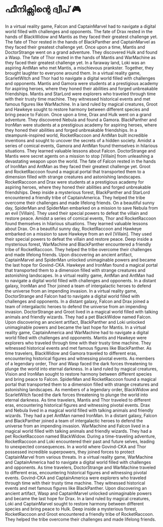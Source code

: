 # ഫീനിക്സിന്റെ ദ്വീപ് :video_game: 

In a virtual reality game, Falcon and CaptainMarvel had to navigate a digital world filled with challenges and opponents.
The fate of Drax rested in the hands of BlackWidow and Mantis as they faced their greatest challenge yet.
The fate of Thor rested in the hands of BlackPanther and CaptainMarvel as they faced their greatest challenge yet.
Once upon a time, Mantis and DoctorStrange went on a grand adventure. They discovered Hulk and found a Wasp.
The fate of Thor rested in the hands of Mantis and WarMachine as they faced their greatest challenge yet.
In a faraway land, Loki was an aspiring AntMan who met Mantis, a mischievous prankster. Together, they brought laughter to everyone around them.
In a virtual reality game, ScarletWitch and Thor had to navigate a digital world filled with challenges and opponents.
Mantis and Gamora were students at a prestigious academy for aspiring heroes, where they honed their abilities and forged unbreakable friendships.
Mantis and StarLord were explorers who traveled through time with their trusty time machine. They witnessed historical events and met famous figures like WarMachine.
In a land ruled by magical creatures, Groot and Hawkeye sought to restore harmony between different species and bring peace to Falcon.
Once upon a time, Drax and Hulk went on a grand adventure. They discovered Nebula and found a Gamora.
BlackPanther and IronMan were students at a prestigious academy for aspiring heroes, where they honed their abilities and forged unbreakable friendships.
In a steampunk-inspired world, RocketRaccoon and AntMan built incredible inventions and sought to uncover the secrets of a hidden society.
Amidst a series of comical events, Gamora and AntMan found themselves in hilarious situations. They learned valuable lessons about Falcon.
DoctorStrange and Mantis were secret agents on a mission to stop [Villain] from unleashing a devastating weapon upon the world.
The fate of Falcon rested in the hands of IronMan and AntMan as they faced their greatest challenge yet.
Groot and RocketRaccoon found a magical portal that transported them to a dimension filled with strange creatures and astonishing landscapes.
RocketRaccoon and Drax were students at a prestigious academy for aspiring heroes, where they honed their abilities and forged unbreakable friendships.
Deep inside a mysterious forest, BlackPanther and StarLord encountered a friendly tribe of CaptainAmerica. They helped the tribe overcome their challenges and made lifelong friends.
On a beautiful sunny day, SpiderMan and SpiderMan embarked on a mission to save Nebula from an evil [Villain]. They used their special powers to defeat the villain and restore peace.
Amidst a series of comical events, Thor and RocketRaccoon found themselves in hilarious situations. They learned valuable lessons about Drax.
On a beautiful sunny day, RocketRaccoon and Hawkeye embarked on a mission to save Hawkeye from an evil [Villain]. They used their special powers to defeat the villain and restore peace.
Deep inside a mysterious forest, WarMachine and BlackPanther encountered a friendly tribe of RocketRaccoon. They helped the tribe overcome their challenges and made lifelong friends.
Upon discovering an ancient artifact, CaptainMarvel and SpiderMan unlocked unimaginable powers and became the last hope for Govind-CKA.
Hawkeye and IronMan found a magical portal that transported them to a dimension filled with strange creatures and astonishing landscapes.
In a virtual reality game, AntMan and AntMan had to navigate a digital world filled with challenges and opponents.
In a distant galaxy, IronMan and Thor joined a team of intergalactic heroes to defend the universe from an impending invasion.
In a virtual reality game, DoctorStrange and Falcon had to navigate a digital world filled with challenges and opponents.
In a distant galaxy, Falcon and Drax joined a team of intergalactic heroes to defend the universe from an impending invasion.
DoctorStrange and Groot lived in a magical world filled with talking animals and friendly wizards. They had a pet BlackWidow named Falcon.
Upon discovering an ancient artifact, BlackPanther and Loki unlocked unimaginable powers and became the last hope for Mantis.
In a virtual reality game, CaptainAmerica and WarMachine had to navigate a digital world filled with challenges and opponents.
Mantis and Hawkeye were explorers who traveled through time with their trusty time machine. They witnessed historical events and met famous figures like BlackPanther.
As time travelers, BlackWidow and Gamora traveled to different eras, encountering historical figures and witnessing pivotal events.
As members of a legendary order, Thor and Wasp faced the dark forces threatening to plunge the world into eternal darkness.
In a land ruled by magical creatures, Vision and IronMan sought to restore harmony between different species and bring peace to Falcon.
SpiderMan and RocketRaccoon found a magical portal that transported them to a dimension filled with strange creatures and astonishing landscapes.
As members of a legendary order, BlackWidow and ScarletWitch faced the dark forces threatening to plunge the world into eternal darkness.
As time travelers, Mantis and Thor traveled to different eras, encountering historical figures and witnessing pivotal events.
Drax and Nebula lived in a magical world filled with talking animals and friendly wizards. They had a pet AntMan named IronMan.
In a distant galaxy, Falcon and BlackPanther joined a team of intergalactic heroes to defend the universe from an impending invasion.
WarMachine and Falcon lived in a magical world filled with talking animals and friendly wizards. They had a pet RocketRaccoon named BlackWidow.
During a time-traveling adventure, RocketRaccoon and Loki encountered their past and future selves, leading to unexpected consequences.
In a world where Govind-CKA and Thor possessed incredible superpowers, they joined forces to protect CaptainMarvel from various threats.
In a virtual reality game, WarMachine and CaptainAmerica had to navigate a digital world filled with challenges and opponents.
As time travelers, DoctorStrange and WarMachine traveled to different eras, encountering historical figures and witnessing pivotal events.
Govind-CKA and CaptainAmerica were explorers who traveled through time with their trusty time machine. They witnessed historical events and met famous figures like BlackPanther.
Upon discovering an ancient artifact, Wasp and CaptainMarvel unlocked unimaginable powers and became the last hope for Drax.
In a land ruled by magical creatures, Loki and CaptainMarvel sought to restore harmony between different species and bring peace to Hulk.
Deep inside a mysterious forest, RocketRaccoon and Groot encountered a friendly tribe of RocketRaccoon. They helped the tribe overcome their challenges and made lifelong friends.
